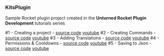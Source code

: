 ### KitsPlugin
Sample Rocket plugin project created in the **Unturned Rocket Plugin Development** tutorials series

#1 - Creating a project - [source code](https://github.com/RestoreMonarchyPlugins/KitsPlugin/tree/part1) [youtube]()
#2 - Creating Commands - [source code](https://github.com/RestoreMonarchyPlugins/KitsPlugin/tree/part2) [youtube]()
#3 - Adding Translations - [source code](https://github.com/RestoreMonarchyPlugins/KitsPlugin/tree/part3) [youtube]()
#4 - Permissions & Cooldowns - [source code](https://github.com/RestoreMonarchyPlugins/KitsPlugin/tree/part4) [youtube]()
#5 - Saving to Json - [source code](https://github.com/RestoreMonarchyPlugins/KitsPlugin/tree/part5) [youtube]()

